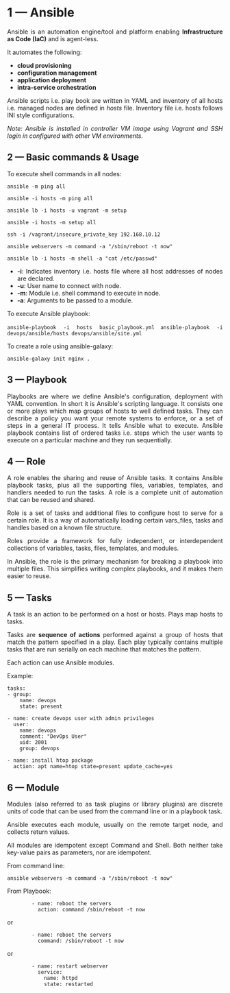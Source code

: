 <div style="text-align: justify">

# 1 — Ansible

Ansible is an automation engine/tool and platform enabling **Infrastructure as Code (IaC)** and is agent-less.

It automates the following:

- **cloud provisioning**
- **configuration management**
- **application deployment**
- **intra-service orchestration**

Ansible scripts i.e. play book are written in YAML and inventory of all hosts i.e. managed nodes are defined in *hosts* file. Inventory file i.e. hosts follows INI style configurations.

*Note: Ansible is installed in controller VM image using Vagrant and SSH login in configured with other VM environments.*

## 2 — Basic commands & Usage

To execute shell commands in all nodes:

`ansible -m ping all`

`ansible -i hosts -m ping all`

`ansible lb -i hosts -u vagrant -m setup`

`ansible -i hosts -m setup all`

`ssh -i /vagrant/insecure_private_key 192.168.10.12`

`ansible webservers -m command -a "/sbin/reboot -t now"`

`ansible lb -i hosts -m shell -a "cat /etc/passwd"`

- **-i**: Indicates inventory i.e. hosts file where all host addresses of nodes are declared.
- **-u**: User name to connect with node.
- **-m**: Module i.e. shell command to execute in node.
- **-a**: Arguments to be passed to a module.

To execute Ansible playbook:

`ansible-playbook -i hosts basic_playbook.yml`
`ansible-playbook -i devops/ansible/hosts devops/ansible/site.yml`

To create a role using ansible-galaxy:

`ansible-galaxy init nginx .`

##  3 — Playbook

Playbooks are where we define Ansible's configuration, deployment with YAML convention. In short it is Ansible's scripting language. It consists one or more plays which map groups of hosts to well defined tasks. They can describe a policy you want your remote systems to enforce, or a set of steps in a general IT process. It tells Ansible what to execute. Ansible playbook contains list of ordered tasks i.e. steps which the user wants to execute on a particular machine and they run sequentially.

## 4 — Role

A role enables the sharing and reuse of Ansible tasks. It contains Ansible playbook tasks, plus all the supporting files, variables, templates, and handlers needed to run the tasks. A role is a complete unit of automation that can be reused and shared.

Role is a set of tasks and additional files to configure host to serve for a certain role. It is a way of automatically loading certain vars_files, tasks and handles based on a known file structure.

Roles provide a framework for fully independent, or interdependent collections of variables, tasks, files, templates, and modules.

In Ansible, the role is the primary mechanism for breaking a playbook into multiple files. This simplifies writing complex playbooks, and it makes them easier to reuse.



## 5 — Tasks

A task is an action to be performed on a host or hosts. Plays map hosts to tasks.

Tasks are **sequence of actions** performed against a group of hosts that match the pattern specified in a play. Each play typically contains multiple tasks that are run serially on each machine that matches the pattern.

Each action can use Ansible modules.

Example:

    tasks:
    - group:
        name: devops
        state: present

    - name: create devops user with admin privileges
      user:
        name: devops
        comment: "DevOps User"
        uid: 2001
        group: devops

    - name: install htop package
      action: apt name=htop state=present update_cache=yes

## 6 — Module

Modules (also referred to as task plugins or library plugins) are discrete units of code that can be used from the command line or in a playbook task.

Ansible executes each module, usually on the remote target node, and collects return values.

All modules are idempotent except Command and Shell. Both neither take key-value pairs as parameters, nor are idempotent.

From command line:

`ansible webservers -m command -a "/sbin/reboot -t now"`

From Playbook:

```
        - name: reboot the servers
          action: command /sbin/reboot -t now
```

or

```
        - name: reboot the servers
          command: /sbin/reboot -t now
```

or

```
        - name: restart webserver
          service:
            name: httpd
            state: restarted
```


</div>